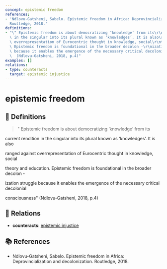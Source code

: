 ```yaml
---
concept: epistemic freedom
references:
- 'Ndlovu-Gatsheni, Sabelo. Epistemic freedom in Africa: Deprovincialization and decolonization.
  Routledge, 2018.'
definitions:
- "\" Epistemic freedom is about democratizing ‘knowledge’ from its\r\ncurrent rendition\
  \ in the singular into its plural known as ‘knowledges’. It is also\r\nranged against\
  \ overrepresentation of Eurocentric thought in knowledge, social\r\ntheory and education.\
  \ Epistemic freedom is foundational in the broader decolon -\r\nization struggle\
  \ because it enables the emergence of the necessary critical decolonial\r\nconsciousness\"\
  \  (Ndlovu-Gatsheni, 2018, p.4)"
examples: []
relations:
- type: counteracts
  target: epistemic injustice
---
```


# epistemic freedom

## 📖 Definitions

> " Epistemic freedom is about democratizing ‘knowledge’ from its
current rendition in the singular into its plural known as ‘knowledges’. It is also
ranged against overrepresentation of Eurocentric thought in knowledge, social
theory and education. Epistemic freedom is foundational in the broader decolon -
ization struggle because it enables the emergence of the necessary critical decolonial
consciousness"  (Ndlovu-Gatsheni, 2018, p.4)

## 🔗 Relations

- **counteracts**: [epistemic injustice](./epistemic-injustice.md)

## 📚 References

- Ndlovu-Gatsheni, Sabelo. Epistemic freedom in Africa: Deprovincialization and decolonization. Routledge, 2018.
